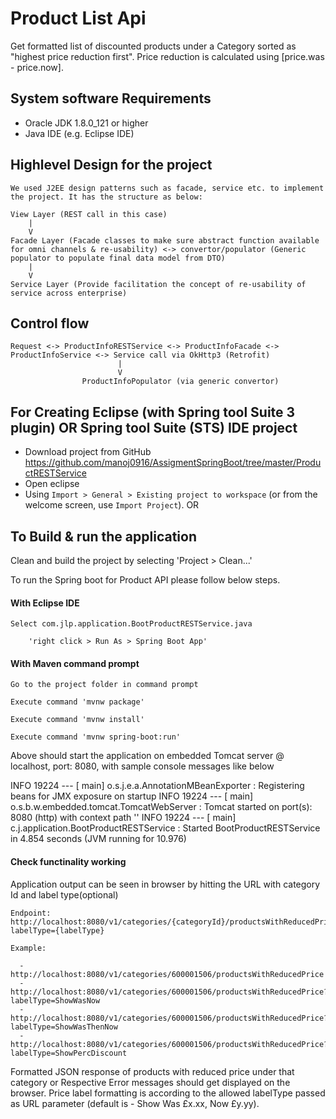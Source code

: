 # Product List Api
Get formatted list of discounted products under a Category sorted as "highest price reduction first". Price reduction is calculated using [price.was - price.now].

## System software Requirements
* Oracle JDK 1.8.0_121 or higher
* Java IDE (e.g. Eclipse IDE)

## Highlevel Design for the project
 	We used J2EE design patterns such as facade, service etc. to implement the project. It has the structure as below:
 	
	View Layer (REST call in this case)
		|
		V
	Facade Layer (Facade classes to make sure abstract function available for omni channels & re-usability) <-> convertor/populator (Generic populator to populate final data model from DTO)
		|
		V
	Service Layer (Provide facilitation the concept of re-usability of service across enterprise)
 			
## Control flow

	Request <-> ProductInfoRESTService <-> ProductInfoFacade <-> ProductInfoService <-> Service call via OkHttp3 (Retrofit)
							|
							V
					ProductInfoPopulator (via generic convertor)

## For Creating Eclipse (with Spring tool Suite 3 plugin) OR Spring tool Suite (STS) IDE project

* Download project from GitHub https://github.com/manoj0916/AssigmentSpringBoot/tree/master/ProductRESTService
* Open eclipse
* Using `Import > General > Existing project to workspace` (or from the welcome screen, use `Import Project`). OR


## To Build & run the application

Clean and build the project by selecting 'Project > Clean...'

To run the Spring boot for Product API please follow below steps.

#### With Eclipse IDE
	
	Select com.jlp.application.BootProductRESTService.java

    	'right click > Run As > Spring Boot App'

#### With Maven command prompt

    Go to the project folder in command prompt
    
    Execute command 'mvnw package'
    
    Execute command 'mvnw install'
    
    Execute command 'mvnw spring-boot:run'

    
Above should start the application on embedded Tomcat server @ localhost, port: 8080, with sample console messages like below

INFO 19224 --- [           main] o.s.j.e.a.AnnotationMBeanExporter        : Registering beans for JMX exposure on startup
INFO 19224 --- [           main] o.s.b.w.embedded.tomcat.TomcatWebServer  : Tomcat started on port(s): 8080 (http) with context path ''
INFO 19224 --- [           main] c.j.application.BootProductRESTService   : Started BootProductRESTService in 4.854 seconds (JVM running for 10.976)

#### Check functinality working
Application output can be seen in browser by hitting the URL with category Id and label type(optional)

    Endpoint: http://localhost:8080/v1/categories/{categoryId}/productsWithReducedPrice?labelType={labelType}
   
    Example: 
    
      - http://localhost:8080/v1/categories/600001506/productsWithReducedPrice
      - http://localhost:8080/v1/categories/600001506/productsWithReducedPrice?labelType=ShowWasNow
      - http://localhost:8080/v1/categories/600001506/productsWithReducedPrice?labelType=ShowWasThenNow
      - http://localhost:8080/v1/categories/600001506/productsWithReducedPrice?labelType=ShowPercDiscount
 
Formatted JSON response of products with reduced price under that category or Respective Error messages should get displayed on the browser. Price label formatting is according to the allowed labelType passed as URL parameter (default is - Show Was £x.xx, Now £y.yy). 
 
